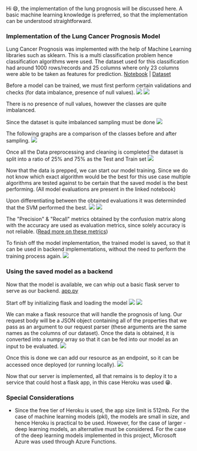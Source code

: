 Hi 😄, the implementation of the lung prognosis will be discussed here. A basic machine learning knowledge is preferred, so that the implementation can be understood straightforward.

### Implementation of the Lung Cancer Prognosis Model
Lung Cancer Prognosis was implemented with the help of Machine Learning libraries such as sklearn. This is a multi classification problem hence classification algorithms were used.
The dataset used for this classification had around 1000 rows/records and 25 columns where only 23 columns were able to be taken as features for prediction.
[Notebook](./models/Lung%20Cancer/Prognosis/Lung_Cancer_Prognosis.ipynb) | [Dataset](./models/Lung%20Cancer/Prognosis/LungDataSet.csv)

Before a model can be trained, we must first perform certain validations and checks (for data imbalance, presence of null values).
![](https://user-images.githubusercontent.com/54928498/169689164-76bcf81d-111c-47a0-bed4-688516288243.png)
![](https://user-images.githubusercontent.com/54928498/169689270-4412adfc-f139-4867-8eda-47ea4c4841c0.png)

There is no presence of null values, however the classes are quite imbalanced.

Since the dataset is quite imbalanced sampling must be done
![](https://user-images.githubusercontent.com/54928498/169689523-b54d8ea2-76a7-4084-bc5b-f140989694cd.png)

The following graphs are a comparison of the classes before and after sampling.
![](https://user-images.githubusercontent.com/54928498/169685173-4d094e0b-18b4-4bbb-9c74-004386b2648c.png)

Once all the Data preprocessing and cleaning is completed the dataset is split into a ratio of 25% and 75% as the Test and Train set
![](https://user-images.githubusercontent.com/54928498/169689334-81d65d23-a539-40d1-b652-7f6ed80e78ca.png)

Now that the data is prepped, we can start our model training. Since we do not know which exact algorithm would be the best for this use case multiple algorithms are tested against to be certain that the saved model is the best performing. (All model evaluations are present in the linked notebook)

Upon differentiating between the obtained evaluations it was determinded that the SVM performed the best.
![](https://user-images.githubusercontent.com/54928498/169689380-51450eb9-3519-430e-a34f-5c2b2b27a543.png)
![](https://user-images.githubusercontent.com/54928498/169689397-b8884c8a-fe2c-4f9b-94ce-2e01954d7f3b.png)

The "Precision" & "Recall" metrics obtained by the confusion matrix along with the accuracy are used as evaluation metrics, since solely accuracy is not reliable. ([Read more on these metrics](https://blog.paperspace.com/deep-learning-metrics-precision-recall-accuracy/))

To finish off the model implementation, the trained model is saved, so that it can be used in backend implementations, without the need to perform the training process again.
![](https://user-images.githubusercontent.com/54928498/169689422-2d03586a-b071-454d-9d7c-af079c8e2388.png)

### Using the saved model as a backend
Now that the model is available, we can whip out a basic flask server to serve as our backend.
[app.py](./api/prognosis/app.py)

Start off by initializing flask and loading the model
![](https://user-images.githubusercontent.com/54928498/169690779-3d7236f9-4a88-495d-8cce-62fc53fe4d05.png)
![](https://user-images.githubusercontent.com/54928498/169690744-b96dd9c3-64c5-445e-8c1d-4d396dcbb16f.png)

We can make a flask resource that will handle the prognosis of lung. Our request body will be a JSON object containing all of the properties that we pass as an argument to our request parser (these arguments are the same names as the columns of our dataset). Once the data is obtained, it is converted into a numpy array so that it can be fed into our model as an input to be evaluated.
![](https://user-images.githubusercontent.com/54928498/169690805-aac87ffc-d3bf-46bc-95e8-3ceed51d5d50.png)

Once this is done we can add our resource as an endpoint, so it can be accessed once deployed (or running locally).
![](https://user-images.githubusercontent.com/54928498/169691340-e34ea495-a158-4981-9fca-d2f84dbc03e3.png)

Now that our server is implemented, all that remains is to deploy it to a service that could host a flask app, in this case Heroku was used 😁.

### Special Considerations
* Since the free tier of Heroku is used, the app size limit is 512mb. For the case of machine learning models (pkl), the models are small in size, and hence Heroku is practical to be used. However, for the case of larger - deep learning models, an alternative must be considered. For the case of the deep learning models implemented in this project, Microsoft Azure was used through Azure Functions.
